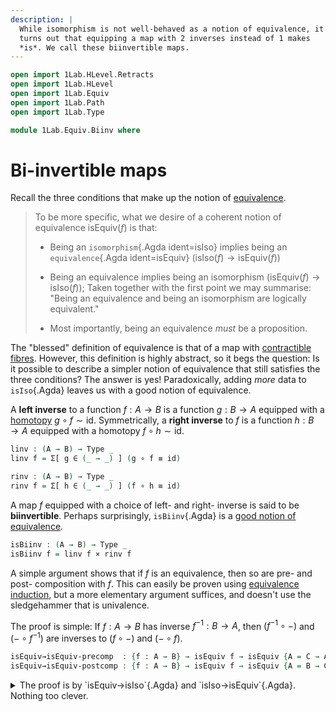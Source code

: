 ```yaml
---
description: |
  While isomorphism is not well-behaved as a notion of equivalence, it
  turns out that equipping a map with 2 inverses instead of 1 makes
  *is*. We call these biinvertible maps.
---
```


```agda
open import 1Lab.HLevel.Retracts
open import 1Lab.HLevel
open import 1Lab.Equiv
open import 1Lab.Path
open import 1Lab.Type

module 1Lab.Equiv.Biinv where
```

<!--
```
private variable
  ℓ : Level
  A B C : Type ℓ
```
-->

# Bi-invertible maps

Recall the three conditions that make up the notion of [equivalence].

> To be more specific, what we desire of a coherent notion of equivalence
$\mathrm{isEquiv}(f)$ is that:
>
> - Being an `isomorphism`{.Agda ident=isIso} implies being an
`equivalence`{.Agda ident=isEquiv} ($\mathrm{isIso}(f) \to
\mathrm{isEquiv}(f)$)
>
> - Being an equivalence implies being an isomorphism
($\mathrm{isEquiv}(f) \to \mathrm{isIso}(f)$); Taken together with the
first point we may summarise: "Being an equivalence and being an
isomorphism are logically equivalent."
>
> - Most importantly, being an equivalence _must_ be a proposition.

[equivalence]: 1Lab.Equiv.html#equivalences

The "blessed" definition of equivalence is that of a map with
[contractible fibres]. However, this definition is highly abstract, so
it begs the question: Is it possible to describe a simpler notion of
equivalence that still satisfies the three conditions? The answer is
yes! Paradoxically, adding _more_ data to `isIso`{.Agda} leaves us with
a good notion of equivalence.

[contractible fibres]: agda://1Lab.Equiv#isEquiv

A **left inverse** to a function $f : A \to B$ is a function $g : B \to
A$ equipped with a [homotopy] $g \circ f \sim \mathrm{id}$. Symmetrically,
a **right inverse** to $f$ is a function $h : B \to A$ equipped with a
homotopy $f \circ h \sim \mathrm{id}$.

[homotopy]: agda://1Lab.Path#funext

```agda
linv : (A → B) → Type _
linv f = Σ[ g ∈ (_ → _) ] (g ∘ f ≡ id)

rinv : (A → B) → Type _
rinv f = Σ[ h ∈ (_ → _) ] (f ∘ h ≡ id)
```

A map $f$ equipped with a choice of left- and right- inverse is said to
be **biinvertible**. Perhaps surprisingly, `isBiinv`{.Agda} is a [good
notion of equivalence].

[good notion of equivalence]: 1Lab.Equiv.html#equivalences

```agda
isBiinv : (A → B) → Type _
isBiinv f = linv f × rinv f
```

A simple argument shows that if $f$ is an equivalence, then so are pre-
and post- composition with $f$. This can easily be proven using
[equivalence induction], but a more elementary argument suffices, and
doesn't use the sledgehammer that is univalence.

[equivalence induction]: agda://1Lab.Univalence#EquivJ

The proof is simple: If $f : A \to B$ has inverse $f^{-1} : B → A$, then
$(f^{-1} \circ -)$ and $(- \circ f^{-1})$ are inverses to $(f \circ -)$
and $(- \circ f)$.

```agda
isEquiv→isEquiv-precomp  : {f : A → B} → isEquiv f → isEquiv {A = C → A} (f ∘_)
isEquiv→isEquiv-postcomp : {f : A → B} → isEquiv f → isEquiv {A = B → C} (_∘ f)
```

<details>
<summary> The proof is by `isEquiv→isIso`{.Agda} and
`isIso→isEquiv`{.Agda}. Nothing too clever. </summary>
```
isEquiv→isEquiv-precomp {f = f} f-eqv = isIso→isEquiv isiso where
  f-iso : isIso f
  f-iso = isEquiv→isIso f-eqv

  f¯¹ : _
  f¯¹ = f-iso .isIso.g

  isiso : isIso (_∘_ f)
  isiso .isIso.g f x = f¯¹ (f x)
  isiso .isIso.right-inverse f = funext λ x → f-iso .isIso.right-inverse _
  isiso .isIso.left-inverse f = funext λ x → f-iso .isIso.left-inverse _

isEquiv→isEquiv-postcomp {f = f} f-eqv = isIso→isEquiv isiso where
  f-iso : isIso f
  f-iso = isEquiv→isIso f-eqv

  f¯¹ : _
  f¯¹ = f-iso .isIso.g

  isiso : isIso _
  isiso .isIso.g f x = f (f¯¹ x)
  isiso .isIso.right-inverse f = funext λ x → ap f (f-iso .isIso.left-inverse _)
  isiso .isIso.left-inverse f = funext λ x → ap f (f-iso .isIso.right-inverse _)
```
</details>

With this lemma, it can be shown that if $f$ is an isomorphism, then
`linv(f)`{.Agda ident=linv} and `rinv(f)`{.Agda ident=rinv} are both
contractible.

```agda
isIso→isContr-linv : {f : A → B} → isIso f → isContr (linv f)
isIso→isContr-linv isiso =
  isEquiv→isEquiv-postcomp (isIso→isEquiv isiso) .isEqv id

isIso→isContr-rinv : {f : A → B} → isIso f → isContr (rinv f)
isIso→isContr-rinv isiso =
  isEquiv→isEquiv-precomp (isIso→isEquiv isiso) .isEqv id
```

This is because `linv(f)`{.Agda} is the fibre of $(- \circ f)$ over
`id`{.Agda}, and the fibres of an equivalence are contractible. Dually,
`rinv(f)`{.Agda} is the fibre of $(f \circ -)$ over `id`{.Agda}.

```agda
_ : {f : A → B} → linv f ≡ fibre (_∘ f) id
_ = refl

_ : {f : A → B} → rinv f ≡ fibre (f ∘_) id
_ = refl
```

We show that if a map is biinvertible, then it is invertible. This is
because if a function has two inverses, they coincide:

```agda
isBiinv→isIso : {f : A → B} → isBiinv f → isIso f
isBiinv→isIso {f = f} ((g , g∘f≡id) , h , h∘f≡id) = iso h (happly h∘f≡id) beta
  where
    beta : (x : _) → h (f x) ≡ x
    beta x = 
      h (f x)         ≡⟨ happly (sym g∘f≡id) _ ⟩
      g (f (h (f x))) ≡⟨ ap g (happly h∘f≡id _) ⟩
      g (f x)         ≡⟨ happly g∘f≡id _ ⟩
      x               ∎
```

Finally, we can show that being biinvertible is [a proposition]. Since
propositions are those types which are [contractible if inhabited]
suffices to show that `isBiinv` is contractible when it is inhabited:

[a proposition]: agda://1Lab.HLevel#isProp
[contractible if inhabited]: agda://1Lab.HLevel#inhContr→isProp

```agda
isProp-isBiinv : {f : A → B} → isProp (isBiinv f)
isProp-isBiinv {f = f} = inhContr→isProp contract where
  contract : isBiinv f → isContr (isBiinv f)
  contract ibiinv =
    isHLevel× 0 (isIso→isContr-linv iiso)
                (isIso→isContr-rinv iiso)
    where
      iiso = isBiinv→isIso ibiinv
```

Since `isBiinv`{.Agda} is a product of contractibles whenever it is
inhabited, then it is contractible. Finally, we have that
$\mathrm{isIso}(f) \to \mathrm{isBiinv}(f)$: simply pick the given
inverse as both a left- and right- inverse.

```agda
isIso→isBiinv : {f : A → B} → isIso f → isBiinv f
isIso→isBiinv iiso .fst = iiso .isIso.g , funext (iiso .isIso.left-inverse)
isIso→isBiinv iiso .snd = iiso .isIso.g , funext (iiso .isIso.right-inverse)
```
